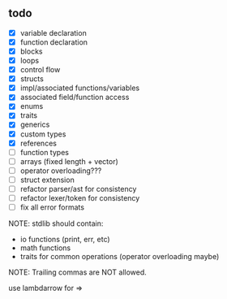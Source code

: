 ## todo
- [x] variable declaration
- [x] function declaration
- [x] blocks
- [x] loops
- [x] control flow
- [x] structs
- [x] impl/associated functions/variables
- [x] associated field/function access
- [x] enums
- [x] traits
- [x] generics
- [x] custom types
- [x] references
- [ ] function types
- [ ] arrays (fixed length + vector)
- [ ] operator overloading???
- [ ] struct extension
- [ ] refactor parser/ast for consistency
- [ ] refactor lexer/token for consistency
- [ ] fix all error formats

NOTE: stdlib should contain:
- io functions (print, err, etc)
- math functions
- traits for common operations (operator overloading maybe)

NOTE: Trailing commas are NOT allowed.

use lambdarrow for =>